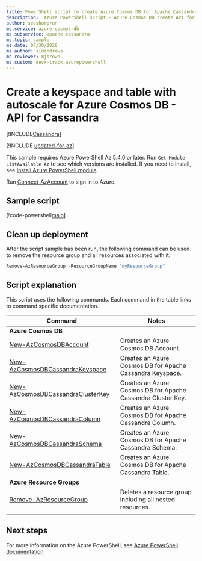 ```yaml
---
title: PowerShell script to create Azure Cosmos DB for Apache Cassandra keyspace and table with autoscale
description:  Azure PowerShell script - Azure Cosmos DB create API for Cassandra keyspace and table with autoscale
author: seesharprun
ms.service: azure-cosmos-db
ms.subservice: apache-cassandra
ms.topic: sample
ms.date: 07/30/2020
ms.author: sidandrews
ms.reviewer: mjbrown
ms.custom: devx-track-azurepowershell
---
```


# Create a keyspace and table with autoscale for Azure Cosmos DB - API for Cassandra
[!INCLUDE[Cassandra](../../../includes/appliesto-cassandra.md)]

[!INCLUDE [updated-for-az](~/reusable-content/ce-skilling/azure/includes/updated-for-az.md)]

This sample requires Azure PowerShell Az 5.4.0 or later. Run `Get-Module -ListAvailable Az` to see which versions are installed.
If you need to install, see [Install Azure PowerShell module](/powershell/azure/install-azure-powershell).

Run [Connect-AzAccount](/powershell/module/az.accounts/connect-azaccount) to sign in to Azure.

## Sample script

[!code-powershell[main](../../../../../powershell_scripts/cosmosdb/cassandra/ps-cassandra-autoscale.ps1 "Create a keyspace and table with autoscale for API for Cassandra")]

## Clean up deployment

After the script sample has been run, the following command can be used to remove the resource group and all resources associated with it.

```powershell
Remove-AzResourceGroup -ResourceGroupName "myResourceGroup"
```

## Script explanation

This script uses the following commands. Each command in the table links to command specific documentation.

| Command | Notes |
|---|---|
|**Azure Cosmos DB**| |
| [New-AzCosmosDBAccount](/powershell/module/az.cosmosdb/new-azcosmosdbaccount) | Creates an Azure Cosmos DB Account. |
| [New-AzCosmosDBCassandraKeyspace](/powershell/module/az.cosmosdb/new-azcosmosdbcassandrakeyspace) | Creates an Azure Cosmos DB for Apache Cassandra Keyspace. |
| [New-AzCosmosDBCassandraClusterKey](/powershell/module/az.cosmosdb/new-azcosmosdbcassandraclusterkey) | Creates an Azure Cosmos DB for Apache Cassandra Cluster Key. |
| [New-AzCosmosDBCassandraColumn](/powershell/module/az.cosmosdb/new-azcosmosdbcassandracolumn) | Creates an Azure Cosmos DB for Apache Cassandra Column. |
| [New-AzCosmosDBCassandraSchema](/powershell/module/az.cosmosdb/new-azcosmosdbcassandraschema) | Creates an Azure Cosmos DB for Apache Cassandra Schema. |
| [New-AzCosmosDBCassandraTable](/powershell/module/az.cosmosdb/new-azcosmosdbcassandratable) | Creates an Azure Cosmos DB for Apache Cassandra Table. |
|**Azure Resource Groups**| |
| [Remove-AzResourceGroup](/powershell/module/az.resources/remove-azresourcegroup) | Deletes a resource group including all nested resources. |
|||

## Next steps

For more information on the Azure PowerShell, see [Azure PowerShell documentation](/powershell/)
